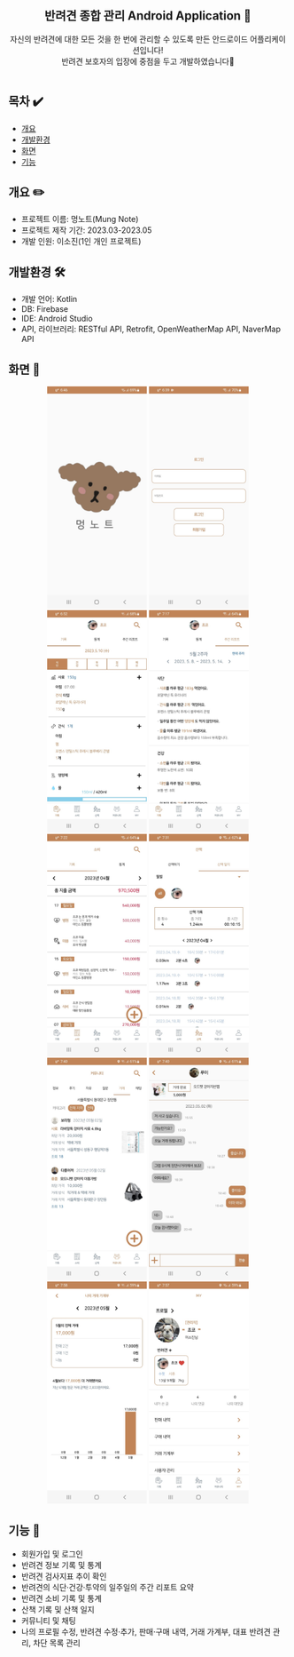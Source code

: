 <div align="center">

## 반려견 종합 관리 Android Application 🐶
자신의 반려견에 대한 모든 것을 한 번에 관리할 수 있도록 만든 안드로이드 어플리케이션입니다!<br />
반려견 보호자의 입장에 중점을 두고 개발하였습니다🌟
<br />
<br />
</div>

## 목차 ✔️
  - [개요](#개요)
  - [개발환경](#개발환경)
  - [화면](#화면)
  - [기능](#기능)

## 개요 ✏️
* 프로젝트 이름: 멍노트(Mung Note)
* 프로젝트 제작 기간: 2023.03-2023.05
* 개발 인원: 이소진(1인 개인 프로젝트)

## 개발환경 🛠️
* 개발 언어: Kotlin
* DB: Firebase
* IDE: Android Studio
* API, 라이브러리: RESTful API, Retrofit, OpenWeatherMap API, NaverMap API

## 화면 📱
<div align="center">
  <div>
    <img src="image/mung1.jpg"  width="180" height="400"/>
    <img src="image/mung2.jpg"  width="180" height="400"/>
    <img src="image/mung3.jpg"  width="180" height="400"/>
    <img src="image/mung4.jpg"  width="180" height="400"/>
    <img src="image/mung5.jpg"  width="180" height="400"/>
    <img src="image/mung6.jpg"  width="180" height="400"/>
    <img src="image/mung7.jpg"  width="180" height="400"/>
    <img src="image/mung8.jpg"  width="180" height="400"/>
    <img src="image/mung9.jpg"  width="180" height="400"/>
    <img src="image/mung10.jpg"  width="180" height="400"/>
  </div>
</div>

## 기능 🖤
* 회원가입 및 로그인
* 반려견 정보 기록 및 통계
* 반려견 검사지표 추이 확인
* 반려견의 식단·건강·투약의 일주일의 주간 리포트 요약
* 반려견 소비 기록 및 통계
* 산책 기록 및 산책 일지
* 커뮤니티 및 채팅
* 나의 프로필 수정, 반려견 수정·추가, 판매·구매 내역, 거래 가계부, 대표 반려견 관리, 차단 목록 관리 


